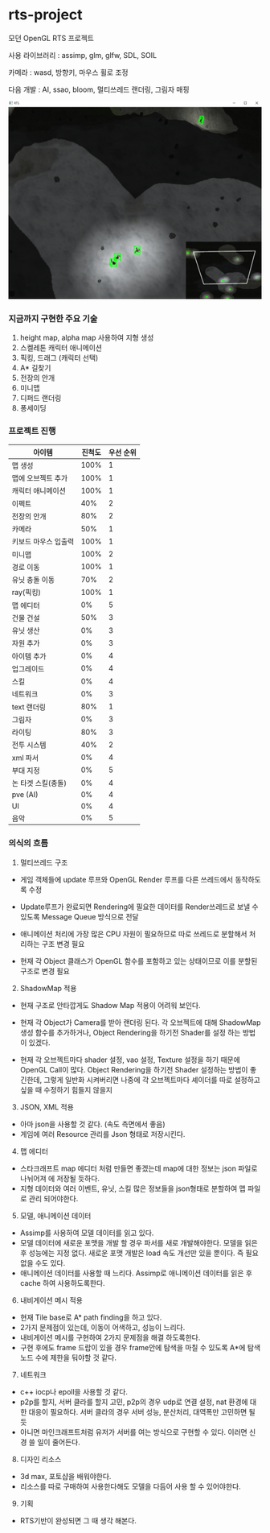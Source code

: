 # rts-project


모던 OpenGL RTS 프로젝트

사용 라이브러리 : assimp, glm, glfw, SDL, SOIL

카메라 : wasd, 방향키, 마우스 휠로 조정


다음 개발 : AI, ssao, bloom, 멀티쓰레드 랜더링, 그림자 매핑

![rtsimage](https://github.com/rlatkddn212/rts-project/blob/master/RTS.png)

### 지금까지 구현한 주요 기술

1. height map, alpha map 사용하여 지형 생성
2. 스켈레톤 캐릭터 애니메이션
3. 픽킹, 드래그 (캐릭터 선택)
4. A* 길찾기
5. 전장의 안개
6. 미니맵
7. 디퍼드 랜더링
8. 퐁세이딩



### 프로젝트 진행

| 아이템               | 진척도 | 우선 순위 |
| -------------------- | ------ | --------- |
| 맵 생성              | 100%   | 1         |
| 맵에 오브젝트 추가   | 100%   | 1         |
| 캐릭터 애니메이션    | 100%   | 1         |
| 이펙트               | 40%     | 2         |
| 전장의 안개          | 80%     | 2         |
| 카메라               | 50%    | 1         |
| 키보드 마우스 입출력 | 100%   | 1         |
| 미니맵               | 100%     | 2         |
| 경로 이동            | 100%     | 1         |
| 유닛 충돌 이동       | 70%     | 2         |
| ray(픽킹)            | 100%   | 1         |
| 맵 에디터            | 0%     | 5         |
| 건물 건설            | 50%     | 3         |
| 유닛 생산            | 0%     | 3         |
| 자원 추가            | 0%     | 3         |
| 아이템 추가          | 0%     | 4         |
| 업그레이드           | 0%     | 4         |
| 스킬                 | 0%     | 4         |
| 네트워크             | 0%     | 3         |
| text 랜더링          | 80%    | 1         |
| 그림자               | 0%     | 3         |
| 라이팅               | 80%     | 3         |
| 전투 시스템          | 40%     | 2         |
| xml 파서             | 0%     | 4         |
| 부대 지정            | 0%     | 5         |
| 논 타겟 스킬(충돌)   | 0%     | 4         |
| pve (AI)             | 0%     | 4         |
| UI                   | 0%     | 4         |
| 음악                 | 0%     | 5         |



### 의식의 흐름

1. 멀티쓰레드 구조

- 게임 객체들에 update 루프와 OpenGL Render 루프를 다른 쓰레드에서 동작하도록 수정
- Update루프가 완료되면 Rendering에 필요한 데이터를 Render쓰레드로 보낼 수 있도록 Message Queue 방식으로 전달
- 애니메이션 처리에 가장 많은 CPU 자원이 필요하므로 따로 쓰레드로 분할해서 처리하는 구조 변경 필요

- 현재 각 Object 클래스가 OpenGL 함수를 포함하고 있는 상태이므로 이를 분할된 구조로 변경 필요

2. ShadowMap 적용

- 현재 구조로 안타깝게도 Shadow Map 적용이 어려워 보인다.

- 현재 각 Object가 Camera를 받아 랜더링 된다. 각 오브젝트에 대해 ShadowMap 생성 함수를 추가하거나, Object Rendering을 하기전 Shader를 설정 하는 방법이 있겠다.
- 현재 각 오브젝트마다 shader 설정, vao 설정, Texture 설정을 하기 때문에 OpenGL Call이 많다. Object Rendering을 하기전 Shader 설정하는 방법이 좋긴한데, 그렇게 일반화 시켜버리면 나중에 각 오브젝트마다 셰이더를 따로 설정하고 싶을 때 수정하기 힘들지 않을지

3. JSON, XML 적용

- 아마 json을 사용할 것 같다. (속도 측면에서 좋음)
- 게임에 여러 Resource 관리를 Json 형태로 저장시킨다.

4. 맵 에디터

- 스타크래프트 map 에디터 처럼 만들면 좋겠는데 map에 대한 정보는 json 파일로 나뉘어져 에 저장될 듯하다. 
- 지형 데이터와 여러 이벤트, 유닛, 스킬 많은 정보들을 json형태로 분할하여 맵 파일로 관리 되어야한다.

5. 모델, 애니메이션 데이터

- Assimp를 사용하여 모델 데이터를 읽고 있다.
- 모델 데이터에 새로운 포맷을 개발 할 경우 파서를 새로 개발해야한다. 모델을 읽은 후 성능에는 지정 없다. 새로운 포맷 개발은 load 속도 개선만 있을 뿐이다. 즉 필요 없을 수도 있다.
- 애니메이션 데이터를 사용할 때 느리다. Assimp로 애니메이션 데이터를 읽은 후 cache 하여 사용하도록한다.

6. 내비게이션 메시 적용

- 현재 Tile base로 A*  path finding을 하고 있다.
- 2가지 문제점이 있는데, 이동이 어색하고, 성능이 느리다.
- 내비게이션 메시를 구현하여 2가지 문제점을 해결 하도록한다.
- 구현 후에도 frame 드랍이 있을 경우 frame안에 탐색을 마칠 수 있도록 A*에 탐색 노드 수에 제한을 둬야할 것 같다. 

7. 네트워크

- c++ iocp나 epoll을 사용할 것 같다.
- p2p를 할지, 서버 클라를 할지 고민, p2p의 경우 udp로 연결 설정, nat 환경에 대한 대응이 필요하다. 서버 클라의 경우 서버 성능, 분산처리, 대역폭만 고민하면 될 듯
- 아니면 마인크래프트처럼 유저가 서버를 여는 방식으로 구현할 수 있다. 이러면 신경 쓸 일이 줄어든다.

8. 디자인 리소스

- 3d max, 포토샵을 배워야한다.
- 리소스를 따로 구매하여 사용한다해도 모델을 다듬어 사용 할 수 있어야한다.

9. 기획

- RTS기반이 완성되면 그 때 생각 해본다.